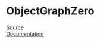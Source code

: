 # ObjectGraphZero

[Source](https://github.com/Keflon/FunctionZero)  
[Documentation](https://functionzero.gitbook.io)  
